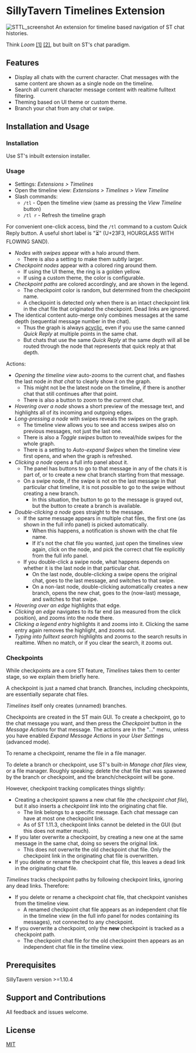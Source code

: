 # SillyTavern Timelines Extension

![STTL_screenshot](https://github.com/Technologicat/SillyTavern-Timelines/assets/16972251/7fccb43f-b4f6-4e1d-8fdf-3bd68dfb1969)
An extension for timeline based navigation of ST chat histories.

Think *Loom* [[1]](https://generative.ink/posts/loom-interface-to-the-multiverse/) [[2]](https://www.lesswrong.com/posts/bxt7uCiHam4QXrQAA/cyborgism#Appendix__Testimony_of_a_Cyborg), but built on ST's chat paradigm.


## Features

- Display all chats with the current character. Chat messages with the same content are shown as a single node on the timeline.
- Search all current character message content with realtime fulltext filtering.
- Theming based on UI theme or custom theme.
- Branch your chat from any chat or swipe.

## Installation and Usage

### Installation

Use ST's inbuilt extension installer.

### Usage

- Settings: *Extensions > Timelines*
- Open the timeline view: *Extensions > Timelines > View Timeline*
- Slash commands:
  - `/tl` - Open the timeline view (same as pressing the *View Timeline* button)
  - `/tl r` - Refresh the timeline graph

For convenient one-click access, bind the `/tl` command to a custom Quick Reply button. A useful short label is "⏳" (U+23F3, HOURGLASS WITH FLOWING SAND).

- *Nodes with swipes* appear with a halo around them.
  - There is also a setting to make them subtly larger.
- *Checkpoint nodes* appear with a colored ring around them.
  - If using the UI theme, the ring is a golden yellow.
  - If using a custom theme, the color is configurable.
- *Checkpoint paths* are colored accordingly, and are shown in the legend.
  - The checkpoint color is random, but determined from the checkpoint name.
  - A checkpoint is detected only when there is an intact checkpoint link in the chat file that originated the checkpoint. Dead links are ignored.
- The identical content auto-merge only combines messages at the same depth (sequential message number in the chat).
  - Thus the graph is always [acyclic](https://en.wikipedia.org/wiki/Directed_acyclic_graph), even if you use the same canned *Quick Reply* at multiple points in the same chat.
  - But chats that use the same *Quick Reply* at the same depth will all be routed through the node that represents that quick reply at that depth.


Actions:

- *Opening the timeline view* auto-zooms to the current chat, and flashes the last node *in that chat* to clearly show it on the graph.
  - This might not be the latest node on the timeline, if there is another chat that still continues after that point.
  - There is also a button to zoom to the current chat.
- *Hovering over a node* shows a short preview of the message text, and highlights all of its incoming and outgoing edges.
- *Long-pressing a node* with swipes reveals the swipes on the graph.
  - The timeline view allows you to see and access swipes also on previous messages, not just the last one.
  - There is also a *Toggle swipes* button to reveal/hide swipes for the whole graph.
  - There is a setting to *Auto-expand Swipes* when the timeline view first opens, and when the graph is refreshed.
- *Clicking a node* opens a full info panel about it.
  - The panel has buttons to go to that message in any of the chats it is part of, or to create a new chat branch starting from that message.
  - On a swipe node, if the swipe is not on the last message in that particular chat timeline, it is not possible to go to the swipe without creating a new branch.
    - In this situation, the button to go to the message is grayed out, but the button to create a branch is available.
- *Double-clicking a node* goes straight to the message.
  - If the same message appears in multiple chat files, the first one (as shown in the full info panel) is picked automatically.
    - When this happens, a notification is shown with the chat file name.
    - If it's not the chat file you wanted, just open the timelines view again, click on the node, and pick the correct chat file explicitly from the full info panel.
  - If you double-click a swipe node, what happens depends on whether it is the last node in that particular chat.
    - On the last node, double-clicking a swipe opens the original chat, goes to the last message, and switches to that swipe.
    - On a non-last node, double-clicking automatically creates a new branch, opens the new chat, goes to the (now-last) message, and switches to that swipe.
- *Hovering over an edge* highlights that edge.
- *Clicking an edge* navigates to its far end (as measured from the click position), and zooms into the node there.
- *Clicking a legend entry* highlights it and zooms into it. Clicking the same entry again removes the highlight, and zooms out.
- *Typing into fulltext search* highlights and zooms to the search results in realtime. When no match, or if you clear the search, it zooms out.

### Checkpoints

While checkpoints are a core ST feature, *Timelines* takes them to center stage, so we explain them briefly here.

A checkpoint is just a named chat branch. Branches, including checkpoints, are essentially separate chat files.

*Timelines* itself only creates (unnamed) branches.

Checkpoints are created in the ST main GUI. To create a checkpoint, go to the chat message you want, and then press the *Checkpoint* button in the *Message Actions* for that message. The actions are in the "..." menu, unless you have enabled *Expand Message Actions* in your *User Settings* (advanced mode).

To rename a checkpoint, rename the file in a file manager.

To delete a branch or checkpoint, use ST's built-in *Manage chat files* view, or a file manager. Roughly speaking: delete the chat file that was spawned by the branch or checkpoint, and the branch/checkpoint will be gone.

However, checkpoint tracking complicates things slightly:

- Creating a checkpoint spawns a new chat file (the *checkpoint chat file*), but it also inserts a *checkpoint link* into the originating chat file.
  - The link belongs to a specific message. Each chat message can have at most one checkpoint link.
  - As of ST 1.11.3, checkpoint links cannot be deleted in the GUI (but this does not matter much).
- If you later overwrite a checkpoint, by creating a new one at the same message in the same chat, doing so severs the original link.
  - This does not overwrite the old checkpoint chat file. Only the checkpoint link in the originating chat file is overwritten.
- If you delete or rename the checkpoint chat file, this leaves a dead link in the originating chat file.

*Timelines* tracks checkpoint paths by following checkpoint links, ignoring any dead links. Therefore:

- If you delete or rename a checkpoint chat file, that checkpoint vanishes from the timeline view.
  - A renamed checkpoint chat file appears as an independent chat file in the timeline view (in the full info panel for nodes containing its messages), not connected to any checkpoint.
- If you overwrite a checkpoint, only the **new** checkpoint is tracked as a checkpoint path.
  - The checkpoint chat file for the old checkpoint then appears as an independent chat file in the timeline view.


## Prerequisites

SillyTavern version >=1.10.4

## Support and Contributions

All feedback and issues welcome.

## License

[MIT](https://github.com/city-unit/SillyTavern-Timelines/blob/master/LICENSE)
